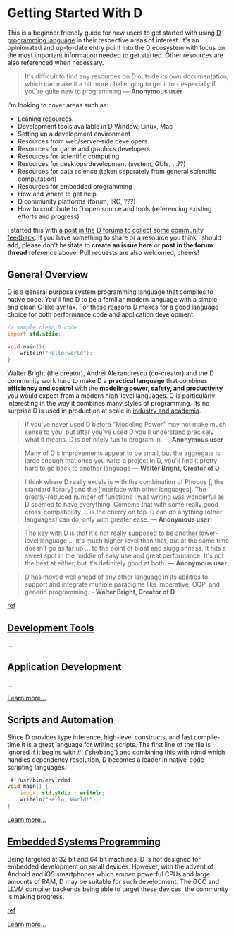 # Getting Started With D

This is a beginner friendly guide for new users to get started with using [D programming language](https://dlang.org) in their respective areas of interest. It's an opinionated and up-to-date entry point into the D ecosystem with focus on the most important information needed to get started. Other resources are also referenced when necessary.

> It's difficult to find any resources on D outside its own documentation, which can make it a bit more challenging to get into - especially if you're quite new to programming ― **Anonymous user**

I'm looking to cover areas such as:

- Leaning resources.
- Development tools available in D Window, Linux, Mac
- Setting up a development environment
- Resources from web/server-side developers
- Resources for game and graphics developers
- Resources for scientific computing
- Resources for desktops development (system, GUIs, ...??)
- Resources for data science (taken separately from general scientific computation)
- Resources for embedded programming
- How and where to get help
- D community platforms (forum, IRC, ???)
- How to contribute to D open source and tools (referencing existing efforts and progress)

I started this with [a post in the D forums to collect some community feedback](https://forum.dlang.org/post/itxvymhjgmfqdihnswly@forum.dlang.org). If you have something to share or a resource you think I should add, please don't hesitate to **create an issue here** or **post in the forum thread** reference above. Pull requests are also welcomed, cheers!

## General Overview

D is a general purpose system programming language that compiles to native code. You'll find D to be a familiar modern language with a simple and clean C-like syntax. For these reasons D makes for a good language choice for both performance code and application development.

```d
// sample clean D code
import std.stdio;

void main(){
    writeln("Hello world");
}
```

Walter Bright (the creator), Andrei Alexandrescu (co-creator) and the D community work hard to make D a **practical language** that combines **efficiency and control** with the **modeling power, safety, and productivity** you would expect from a modern high-level languages. D is particularly interesting in the way it combines many styles of programming. Its no surprise D is used in production at scale in [industry and academia](https://dlang.org/orgs-using-d.html).

> If you've never used D before "Modeling Power" may not make much sense to you, but after you've used D you'll understand precisely what it means. D is definitely fun to program in. ― **Anonymous user**

> Many of D's improvements appear to be small, but the aggregate is large enough that once you write a project
> in D, you'll find it pretty hard to go back to another language ― **Walter Bright, Creator of D**

> I think where D really excels is with the combination of Phobos [, the standard library] and the [interface with other languages]. The greatly-reduced number of functions I was writing was wonderful as D seemed to have everything. Combine that with some really good cross-compatibility ... is the cherry on top. D can do anything [other languages] can do, only with greater ease. ― **Anonymous user**

> The key with D is that it's not really supposed to be another lower-level language ... It's much higher-level than that, but at the same time doesn't go as far up ... to the point of bloat and sluggishness. It hits a sweet spot in the middle of easy use and great performance. It's not the best at either, but it's definitely good at both. ― **Anonymous user**

> D has moved well ahead of
> any other language in its abilities to support and integrate multiple paradigms like imperative, OOP, and
> generic programming. - **Walter Bright, Creator of D**

[ref](https://wiki.dlang.org/Why_program_in_D)

## [Development Tools](#)

...

## Application Development

...

[Learn more...](/apps.md)

## Scripts and Automation

Since D provides type inference, high-level constructs, and fast compile-time it is a great language for writing scripts. The first line of the file is ignored if it begins with #! ('shebang') and combining this with rdmd which handles dependency resolution, D becomes a leader in native-code scripting languages.

```d
 #!/usr/bin/env rdmd
void main() {
    import std.stdio : writeln;
    writeln("Hello, World!");
}
```

[Learn more...](#)

## [Embedded Systems Programming](#)

Being targeted at 32 bit and 64 bit machines, D is not designed for embedded development on small devices. However, with the advent of Android and iOS smartphones which embed powerful CPUs and large amounts of RAM, D may be suitable for such development. The GCC and LLVM compiler backends being able to target these devices, the community is making progress.

[ref](https://stackoverflow.com/questions/1207958/getting-embedded-with-d-the-programming-language)

[Learn more...](#)
